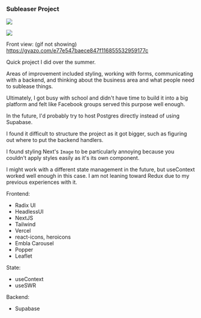 ### Subleaser Project

![](https://gyazo.com/c019e69a16a9938533c4db7af2d2a82a.gif)

![](https://gyazo.com/e77e547baece847f116855532959177c.gif)

Front view: (gif not showing) https://gyazo.com/e77e547baece847f116855532959177c


Quick project I did over the summer.

Areas of improvement included styling, working with forms, communicating with a backend, and thinking about the business area and what people need to sublease things.

Ultimately, I got busy with school and didn't have time to build it into a big platform and felt like Facebook groups served this purpose well enough.

In the future, I'd probably try to host Postgres directly instead of using Supabase.

I found it difficult to structure the project as it got bigger, such as figuring out where to put the backend handlers.

I found styling Next's `Image` to be particularly annoying because you couldn't apply styles easily as it's its own component.

I might work with a different state management in the future, but useContext worked well enough in this case. I am not leaning toward Redux due to my previous experiences with it.

Frontend:
- Radix UI
- HeadlessUI
- NextJS
- Tailwind
- Vercel
- react-icons, heroicons
- Embla Carousel
- Popper
- Leaflet

State:
- useContext
- useSWR

Backend:
- Supabase

